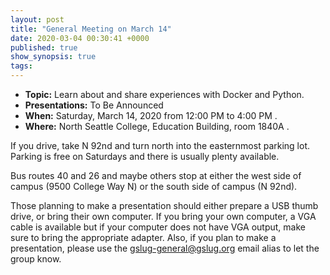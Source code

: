 ```yaml
---
layout: post
title: "General Meeting on March 14"
date: 2020-03-04 00:30:41 +0000
published: true
show_synopsis: true
tags:
---
```


* **Topic:** Learn about and share experiences with Docker and Python.
* **Presentations:** To Be Announced
* **When:** Saturday, March 14, 2020 from 12:00 PM to 4:00 PM .
* **Where:** North Seattle College, Education Building, room 1840A .

If you drive, take N 92nd and turn north into the easternmost parking lot.  Parking is free on Saturdays and there is usually plenty available.

Bus routes 40 and 26 and maybe others stop at either the west side of campus (9500 College Way N) or the south side of campus (N 92nd).

Those planning to make a presentation should either prepare a USB thumb drive, or bring their own computer.  If you bring your own computer, a VGA cable is available but if your computer does not have VGA output, make sure to bring the appropriate adapter.  Also, if you plan to make a presentation, please use the gslug-general@gslug.org email alias to let the group know.

